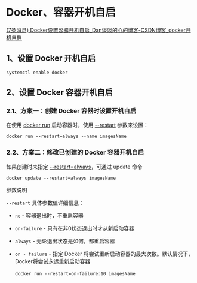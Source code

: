 # Docker、容器开机自启

[(7条消息) Docker设置容器开机自启_Dan淡淡的心的博客-CSDN博客_docker开机自启](https://blog.csdn.net/qq_41054313/article/details/104297746#:~:text=%E5%88%9B%E5%BB%BAdocker%E5%AE%B9%E5%99%A8%E6%97%B6%E8%AE%BE%E7%BD%AE%E5%BC%80%E6%9C%BA%E8%87%AA%E5%90%AF%20%23%E5%9C%A8%E4%BD%BF%E7%94%A8docker%20run%E5%90%AF%E5%8A%A8%E5%AE%B9%E5%99%A8%E6%97%B6%EF%BC%8C%E4%BD%BF%E7%94%A8--restart%E5%8F%82%E6%95%B0%E6%9D%A5%E8%AE%BE%E7%BD%AE%EF%BC%9A%20docker%20run,--restart%3Dalways%20--name%20imagesName%201%202)

## 1、设置 Docker 开机自启

```
systemctl enable docker
```

## 2、设置 Docker 容器开机自启

### 2.1、方案一：创建 Docker 容器时设置开机自启

在使用 <u>docker run</u> 启动容器时，使用 <u>--restart</u> 参数来设置：  

```
docker run --restart=always --name imagesName
```

### 2.2、方案二：修改已创建的 Docker 容器开机自启

如果创建时未指定 <u>--restart=always</u>，可通过 update 命令  

`docker update --restart=always imagesName`

参数说明

​`--restart`​ 具体参数值详细信息：

* ​`no`​ - 容器退出时，不重启容器
* ​`on-failure`​ - 只有在非0状态退出时才从新启动容器
* ​`always`​ - 无论退出状态是如何，都重启容器
* ​`on - failure`​ - 指定 Docker 将尝试重新启动容器的最大次数。默认情况下，Docker将尝试永远重新启动容器

  ​`docker run --restart=on-failure:10 imagesName`​